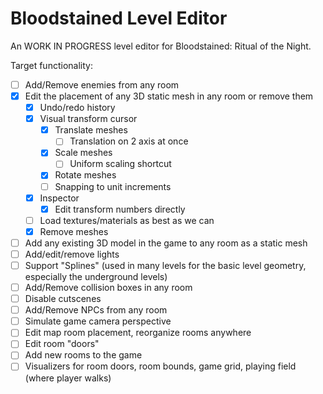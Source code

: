 # Bloodstained Level Editor

An WORK IN PROGRESS level editor for Bloodstained: Ritual of the Night.

Target functionality:
- [ ] Add/Remove enemies from any room
- [x] Edit the placement of any 3D static mesh in any room or remove them
    - [x] Undo/redo history
    - [x] Visual transform cursor
        - [x] Translate meshes
            - [ ] Translation on 2 axis at once
        - [x] Scale meshes
            - [ ] Uniform scaling shortcut
        - [x] Rotate meshes
        - [ ] Snapping to unit increments
    - [x] Inspector
        - [x] Edit transform numbers directly
    - [ ] Load textures/materials as best as we can
    - [x] Remove meshes
- [ ] Add any existing 3D model in the game to any room as a static mesh
- [ ] Add/edit/remove lights
- [ ] Support "Splines" (used in many levels for the basic level geometry, especially the underground levels)
- [ ] Add/Remove collision boxes in any room
- [ ] Disable cutscenes
- [ ] Add/Remove NPCs from any room
- [ ] Simulate game camera perspective
- [ ] Edit map room placement, reorganize rooms anywhere
- [ ] Edit room "doors"
- [ ] Add new rooms to the game
- [ ] Visualizers for room doors, room bounds, game grid, playing field (where player walks)